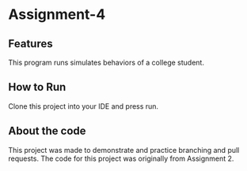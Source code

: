 # Assignment-4

## Features

This program runs simulates behaviors of a college student.

## How to Run

Clone this project into your IDE and press run.

## About the code

This project was made to demonstrate and practice branching and pull requests. The code for this project was originally from Assignment 2.